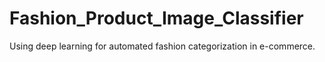 # Fashion_Product_Image_Classifier
Using deep learning for automated fashion categorization in e-commerce.
